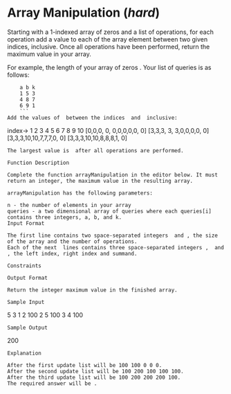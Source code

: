 # Array Manipulation (_hard_)

Starting with a 1-indexed array of zeros and a list of operations, for each operation add a value to each of the array element between two given indices, inclusive. Once all operations have been performed, return the maximum value in your array.

For example, the length of your array of zeros . Your list of queries is as follows:
```
    a b k
    1 5 3
    4 8 7
    6 9 1
    ```
Add the values of  between the indices  and  inclusive:
```
index->  1 2 3  4  5 6 7 8 9 10
  [0,0,0, 0, 0,0,0,0,0, 0]
  [3,3,3, 3, 3,0,0,0,0, 0]
  [3,3,3,10,10,7,7,7,0, 0]
  [3,3,3,10,10,8,8,8,1, 0]
  ```
The largest value is  after all operations are performed.

Function Description

Complete the function arrayManipulation in the editor below. It must return an integer, the maximum value in the resulting array.

arrayManipulation has the following parameters:

n - the number of elements in your array
queries - a two dimensional array of queries where each queries[i] contains three integers, a, b, and k.
Input Format

The first line contains two space-separated integers  and , the size of the array and the number of operations.
Each of the next  lines contains three space-separated integers ,  and , the left index, right index and summand.

Constraints

Output Format

Return the integer maximum value in the finished array.

Sample Input
```
5 3
1 2 100
2 5 100
3 4 100
```
Sample Output
```
200
```
Explanation

After the first update list will be 100 100 0 0 0.
After the second update list will be 100 200 100 100 100.
After the third update list will be 100 200 200 200 100.
The required answer will be .